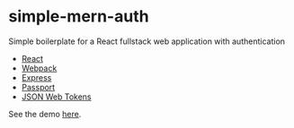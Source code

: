 # simple-mern-auth
Simple boilerplate for a React fullstack web application with authentication

* [React](https://reactjs.org/)
* [Webpack](https://webpack.js.org/)
* [Express](https://expressjs.com/)
* [Passport](http://passportjs.org)
* [JSON Web Tokens](https://jwt.io/)

See the demo [here](https://simple-mern-auth-demo.herokuapp.com).
